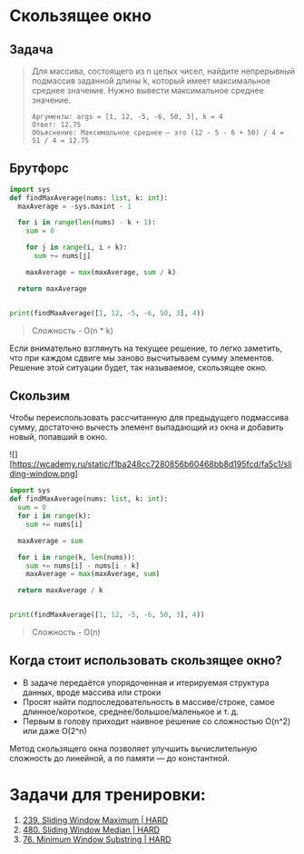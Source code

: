 # Скользящее окно

## Задача
> Для массива, состоящего из n целых чисел, найдите непрерывный подмассив заданной длины k, который имеет максимальное среднее значение. Нужно вывести максимальное среднее значение.
> ```
> Аргументы: args = [1, 12, -5, -6, 50, 3], k = 4
> Ответ: 12.75
> Объяснение: Максимальное среднее — это (12 - 5 - 6 + 50) / 4 = 51 / 4 = 12.75
> ```

## Брутфорс
```python
import sys
def findMaxAverage(nums: list, k: int):
  maxAverage = -sys.maxint - 1

  for i in range(len(nums) - k + 1):
    sum = 0

    for j in range(i, i + k):
      sum += nums[j]

    maxAverage = max(maxAverage, sum / k)

  return maxAverage


print(findMaxAverage([1, 12, -5, -6, 50, 3], 4))
```
> Сложность - O(n * k)

Если внимательно взглянуть на текущее решение, то легко заметить, что при каждом сдвиге мы заново высчитываем сумму элементов. 
Решение этой ситуации будет, так называемое, скользящее окно.

## Скользим
Чтобы переиспользовать рассчитанную для предыдущего подмассива сумму, достаточно вычесть элемент выпадающий из окна и добавить новый, попавший в окно.

![][https://wcademy.ru/static/f1ba248cc7280856b60468bb8d195fcd/fa5c1/sliding-window.png]

```python
import sys
def findMaxAverage(nums: list, k: int):
  sum = 0
  for i in range(k):
    sum += nums[i]

  maxAverage = sum

  for i in range(k, len(nums)):
    sum += nums[i] - nums[i - k]
    maxAverage = max(maxAverage, sum)

  return maxAverage / k


print(findMaxAverage([1, 12, -5, -6, 50, 3], 4))
```
> Сложность - O(n)

## Когда стоит использовать скользящее окно?
- В задаче передаётся упорядоченная и итерируемая структура данных, вроде массива или строки
- Просят найти подпоследовательность в массиве/строке, самое длинное/короткое, среднее/большое/маленькое и т. д.
- Первым в голову приходит наивное решение со сложностью O(n^2) или даже O(2^n)

Метод скользящего окна позволяет улучшить вычислительную сложность до линейной, а по памяти — до константной.

# Задачи для тренировки:
1. [239. Sliding Window Maximum | HARD](https://leetcode.com/problems/sliding-window-maximum/description/)
2. [480. Sliding Window Median | HARD](https://leetcode.com/problems/sliding-window-median/description/)
3. [76. Minimum Window Substring | HARD](https://leetcode.com/problems/minimum-window-substring/description/)
